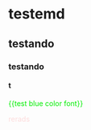# testemd

## testando
### testando
#### t

<font color='gree'> {{test blue color font}} </font>
 
 <p style='color:#f002'> rerads </p>

